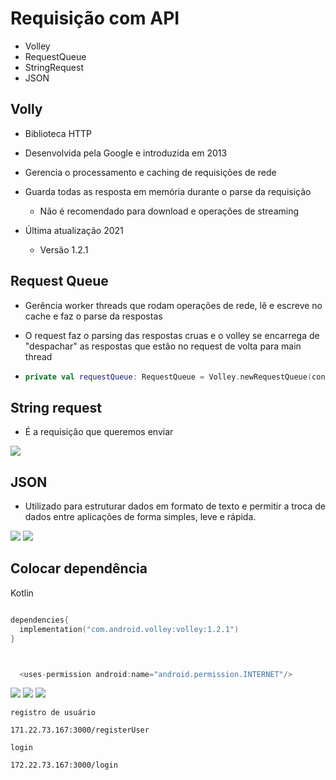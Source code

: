 # Requisição com API

- Volley
- RequestQueue
- StringRequest
- JSON

## Volly

- Biblioteca HTTP
- Desenvolvida pela Google e introduzida em 2013
- Gerencia o processamento e caching de requisições de rede
- Guarda todas as resposta em memória durante o parse da requisição
  - Não é recomendado para download e operações de streaming
 
- Última atualização 2021
  - Versão 1.2.1
 
## Request Queue

- Gerência worker threads que rodam operações de rede, lê e escreve no cache e faz o parse da respostas

- O request faz o parsing das respostas cruas e o volley se encarrega de "despachar" as respostas que estão no request de volta para main thread

- ```kotlin
  private val requestQueue: RequestQueue = Volley.newRequestQueue(context)
  ```

## String request

- É a requisição que queremos enviar

<img src=".assets/236.jpg">

## JSON

- Utilizado para estruturar dados em formato de texto e permitir a troca de dados entre aplicações de forma simples, leve e rápida.

<img src=".assets/237.jpg">

<img src=".assets/238.jpg">


## Colocar dependência

Kotlin

```kotlin

dependencies{
  implementation("com.android.volley:volley:1.2.1")
}
```

```kotlin


  <uses-permission android:name="android.permission.INTERNET"/>

```

<img src=".assets/239.jpg">

<img src=".assets/240.jpg">

<img src=".assets/241.jpg">


```
registro de usuário

171.22.73.167:3000/registerUser

login

172.22.73.167:3000/login

```
